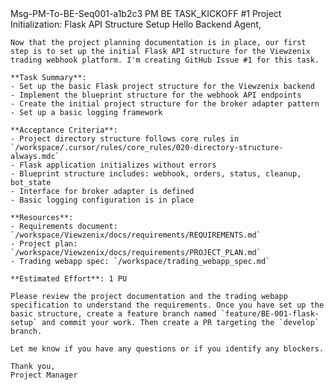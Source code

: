 <message>
  <id>Msg-PM-To-BE-Seq001-a1b2c3</id>
  <sender>PM</sender>
  <recipient>BE</recipient>
  <type>TASK_KICKOFF</type>
  <related_issue>#1</related_issue>
  <subject>Project Initialization: Flask API Structure Setup</subject>
  <content>
    Hello Backend Agent,

    Now that the project planning documentation is in place, our first step is to set up the initial Flask API structure for the Viewzenix trading webhook platform. I'm creating GitHub Issue #1 for this task.

    **Task Summary**:
    - Set up the basic Flask project structure for the Viewzenix backend
    - Implement the blueprint structure for the webhook API endpoints
    - Create the initial project structure for the broker adapter pattern
    - Set up a basic logging framework

    **Acceptance Criteria**:
    - Project directory structure follows core rules in `/workspace/.cursor/rules/core_rules/020-directory-structure-always.mdc`
    - Flask application initializes without errors
    - Blueprint structure includes: webhook, orders, status, cleanup, bot_state
    - Interface for broker adapter is defined
    - Basic logging configuration is in place

    **Resources**:
    - Requirements document: `/workspace/Viewzenix/docs/requirements/REQUIREMENTS.md`
    - Project plan: `/workspace/Viewzenix/docs/requirements/PROJECT_PLAN.md`
    - Trading webapp spec: `/workspace/trading_webapp_spec.md`

    **Estimated Effort**: 1 PU

    Please review the project documentation and the trading webapp specification to understand the requirements. Once you have set up the basic structure, create a feature branch named `feature/BE-001-flask-setup` and commit your work. Then create a PR targeting the `develop` branch.

    Let me know if you have any questions or if you identify any blockers.

    Thank you,
    Project Manager
  </content>
</message> 